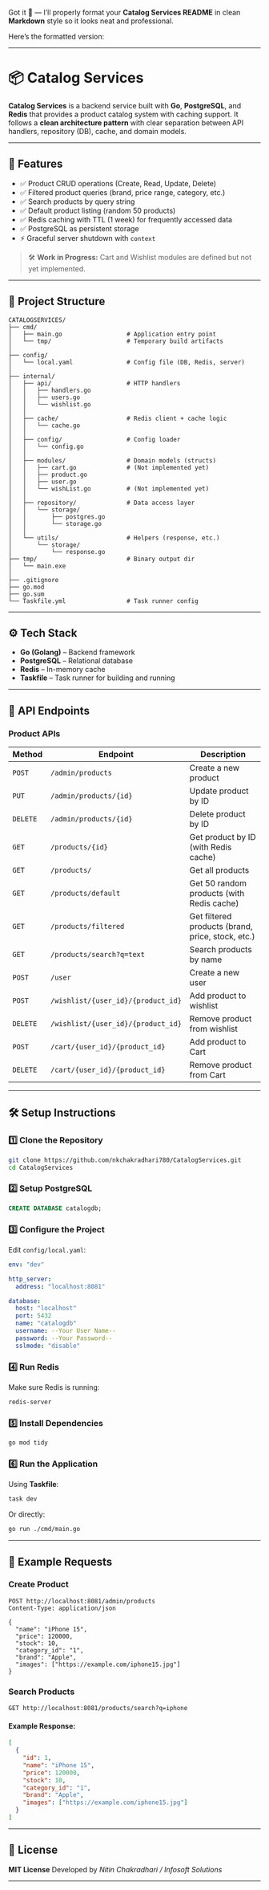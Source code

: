 Got it 🚀 — I’ll properly format your **Catalog Services README** in clean **Markdown** style so it looks neat and professional.

Here’s the formatted version:

---

# 📦 Catalog Services

**Catalog Services** is a backend service built with **Go**, **PostgreSQL**, and **Redis** that provides a product catalog system with caching support.
It follows a **clean architecture pattern** with clear separation between API handlers, repository (DB), cache, and domain models.

---

## 🚀 Features

* ✅ Product CRUD operations (Create, Read, Update, Delete)
* ✅ Filtered product queries (brand, price range, category, etc.)
* ✅ Search products by query string
* ✅ Default product listing (random 50 products)
* ✅ Redis caching with TTL (1 week) for frequently accessed data
* ✅ PostgreSQL as persistent storage
* ⚡ Graceful server shutdown with `context`

> 🛠️ **Work in Progress:** Cart and Wishlist modules are defined but not yet implemented.

---

## 📂 Project Structure

```
CATALOGSERVICES/
├── cmd/
│   ├── main.go                  # Application entry point
│   └── tmp/                     # Temporary build artifacts
│
├── config/
│   └── local.yaml               # Config file (DB, Redis, server)
│
├── internal/
│   ├── api/                     # HTTP handlers
│   │   ├── handlers.go
│   │   ├── users.go
│   │   └── wishlist.go
│   │
│   ├── cache/                   # Redis client + cache logic
│   │   └── cache.go
│   │
│   ├── config/                  # Config loader
│   │   └── config.go
│   │
│   ├── modules/                 # Domain models (structs)
│   │   ├── cart.go              # (Not implemented yet)
│   │   ├── product.go
│   │   ├── user.go
│   │   └── wishList.go          # (Not implemented yet)
│   │
│   ├── repository/              # Data access layer
│   │   └── storage/
│   │       ├── postgres.go
│   │       └── storage.go
│   │
│   └── utils/                   # Helpers (response, etc.)
│       └── storage/
│           └── response.go
├── tmp/                         # Binary output dir
│   └── main.exe
│
├── .gitignore
├── go.mod
├── go.sum
└── Taskfile.yml                 # Task runner config
```

---

## ⚙️ Tech Stack

* **Go (Golang)** – Backend framework
* **PostgreSQL** – Relational database
* **Redis** – In-memory cache
* **Taskfile** – Task runner for building and running

---

## 📑 API Endpoints

### Product APIs

| Method   | Endpoint                           | Description                                       |
| -------- | ---------------------------------- | ------------------------------------------------- |
| `POST`   | `/admin/products`                  | Create a new product                              |
| `PUT`    | `/admin/products/{id}`             | Update product by ID                              |
| `DELETE` | `/admin/products/{id}`             | Delete product by ID                              |
| `GET`    | `/products/{id}`                   | Get product by ID (with Redis cache)              |
| `GET`    | `/products/`                       | Get all products                                  |
| `GET`    | `/products/default`                | Get 50 random products (with Redis cache)         |
| `GET`    | `/products/filtered`               | Get filtered products (brand, price, stock, etc.) |
| `GET`    | `/products/search?q=text`          | Search products by name                           |
| `POST`   | `/user`                            | Create a new user                                 |
| `POST`   | `/wishlist/{user_id}/{product_id}` | Add product to wishlist                           |
| `DELETE` | `/wishlist/{user_id}/{product_id}` | Remove product from wishlist                      |
| `POST`   | `/cart/{user_id}/{product_id}`     | Add product to Cart                               |
| `DELETE` | `/cart/{user_id}/{product_id}`     | Remove product from Cart                          |

---

## 🛠️ Setup Instructions

### 1️⃣ Clone the Repository

```bash
git clone https://github.com/nkchakradhari780/CatalogServices.git
cd CatalogServices
```

### 2️⃣ Setup PostgreSQL

```sql
CREATE DATABASE catalogdb;
```

### 3️⃣ Configure the Project

Edit `config/local.yaml`:

```yaml
env: "dev"

http_server:
  address: "localhost:8081"

database:
  host: "localhost"
  port: 5432
  name: "catalogdb"
  username: --Your User Name--
  password: --Your Password--
  sslmode: "disable"
```

### 4️⃣ Run Redis

Make sure Redis is running:

```bash
redis-server
```

### 5️⃣ Install Dependencies

```bash
go mod tidy
```

### 6️⃣ Run the Application

Using **Taskfile**:

```bash
task dev
```

Or directly:

```bash
go run ./cmd/main.go
```

---

## 🧪 Example Requests

### Create Product

```http
POST http://localhost:8081/admin/products
Content-Type: application/json

{
  "name": "iPhone 15",
  "price": 120000,
  "stock": 10,
  "category_id": "1",
  "brand": "Apple",
  "images": ["https://example.com/iphone15.jpg"]
}
```

### Search Products

```http
GET http://localhost:8081/products/search?q=iphone
```

#### Example Response:

```json
[
  {
    "id": 1,
    "name": "iPhone 15",
    "price": 120000,
    "stock": 10,
    "category_id": "1",
    "brand": "Apple",
    "images": ["https://example.com/iphone15.jpg"]
  }
]
```

---

## 📝 License

**MIT License**
Developed by *Nitin Chakradhari / Infosoft Solutions*

---
